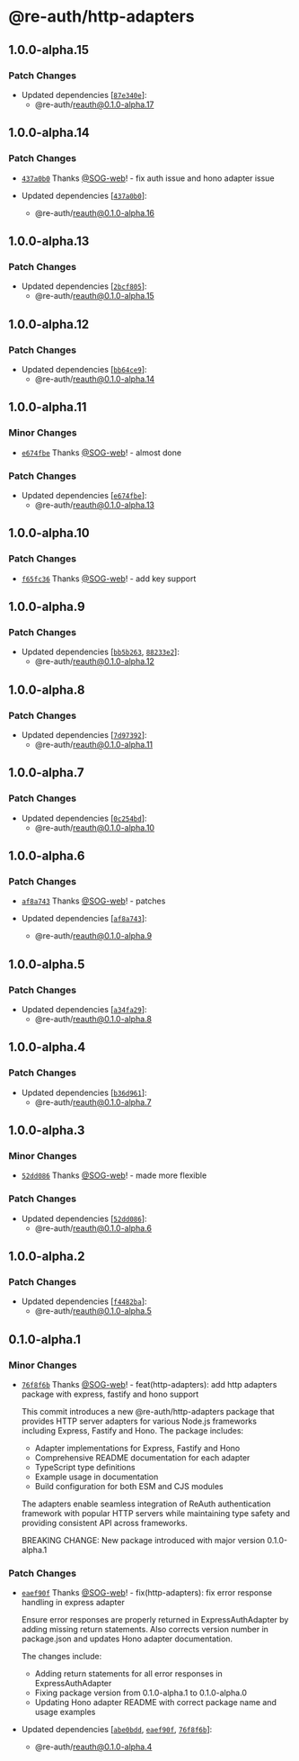 # @re-auth/http-adapters

## 1.0.0-alpha.15

### Patch Changes

- Updated dependencies [[`87e340e`](https://github.com/SOG-web/reauth/commit/87e340e10977b92208a2961c2ef5416c757387ef)]:
  - @re-auth/reauth@0.1.0-alpha.17

## 1.0.0-alpha.14

### Patch Changes

- [`437a0b0`](https://github.com/SOG-web/reauth/commit/437a0b0df9980422612967caafa564a452bef4a1) Thanks [@SOG-web](https://github.com/SOG-web)! - fix auth issue and hono adapter issue

- Updated dependencies [[`437a0b0`](https://github.com/SOG-web/reauth/commit/437a0b0df9980422612967caafa564a452bef4a1)]:
  - @re-auth/reauth@0.1.0-alpha.16

## 1.0.0-alpha.13

### Patch Changes

- Updated dependencies [[`2bcf805`](https://github.com/SOG-web/reauth/commit/2bcf805e84264d87383efa57695bb78e11e7d953)]:
  - @re-auth/reauth@0.1.0-alpha.15

## 1.0.0-alpha.12

### Patch Changes

- Updated dependencies [[`bb64ce9`](https://github.com/SOG-web/reauth/commit/bb64ce9a7eeab987d9bfecbf70d4623ae5965cf9)]:
  - @re-auth/reauth@0.1.0-alpha.14

## 1.0.0-alpha.11

### Minor Changes

- [`e674fbe`](https://github.com/SOG-web/reauth/commit/e674fbe07643acee880ed56a7b03bac3e2996759) Thanks [@SOG-web](https://github.com/SOG-web)! - almost done

### Patch Changes

- Updated dependencies [[`e674fbe`](https://github.com/SOG-web/reauth/commit/e674fbe07643acee880ed56a7b03bac3e2996759)]:
  - @re-auth/reauth@0.1.0-alpha.13

## 1.0.0-alpha.10

### Patch Changes

- [`f65fc36`](https://github.com/SOG-web/reauth/commit/f65fc36f9078992241146563a96561c195a9e9a9) Thanks [@SOG-web](https://github.com/SOG-web)! - add key support

## 1.0.0-alpha.9

### Patch Changes

- Updated dependencies [[`bb5b263`](https://github.com/SOG-web/reauth/commit/bb5b2630ce6330eb2f8b03ecf419cb014f6afcac), [`88233e2`](https://github.com/SOG-web/reauth/commit/88233e210a733eb7e6c278bd223a00ab84c20c91)]:
  - @re-auth/reauth@0.1.0-alpha.12

## 1.0.0-alpha.8

### Patch Changes

- Updated dependencies [[`7d97392`](https://github.com/SOG-web/reauth/commit/7d973928325610bd1ad38cd50e489fa6b0541970)]:
  - @re-auth/reauth@0.1.0-alpha.11

## 1.0.0-alpha.7

### Patch Changes

- Updated dependencies [[`0c254bd`](https://github.com/SOG-web/reauth/commit/0c254bdd3d1ea5c35fa170bf3818e508c7af3a79)]:
  - @re-auth/reauth@0.1.0-alpha.10

## 1.0.0-alpha.6

### Patch Changes

- [`af8a743`](https://github.com/SOG-web/reauth/commit/af8a7437ae7036e3ab24d9407cb468abe19f3d4e) Thanks [@SOG-web](https://github.com/SOG-web)! - patches

- Updated dependencies [[`af8a743`](https://github.com/SOG-web/reauth/commit/af8a7437ae7036e3ab24d9407cb468abe19f3d4e)]:
  - @re-auth/reauth@0.1.0-alpha.9

## 1.0.0-alpha.5

### Patch Changes

- Updated dependencies [[`a34fa29`](https://github.com/SOG-web/reauth/commit/a34fa29a126b5770fe1e5d8338dce836e60a842a)]:
  - @re-auth/reauth@0.1.0-alpha.8

## 1.0.0-alpha.4

### Patch Changes

- Updated dependencies [[`b36d961`](https://github.com/SOG-web/reauth/commit/b36d961f8c9f960f8ef5a8d3647af70525df5def)]:
  - @re-auth/reauth@0.1.0-alpha.7

## 1.0.0-alpha.3

### Minor Changes

- [`52dd086`](https://github.com/SOG-web/reauth/commit/52dd08677f26d31bc16a3db6fffe4f054007968d) Thanks [@SOG-web](https://github.com/SOG-web)! - made more flexible

### Patch Changes

- Updated dependencies [[`52dd086`](https://github.com/SOG-web/reauth/commit/52dd08677f26d31bc16a3db6fffe4f054007968d)]:
  - @re-auth/reauth@0.1.0-alpha.6

## 1.0.0-alpha.2

### Patch Changes

- Updated dependencies [[`f4482ba`](https://github.com/SOG-web/reauth/commit/f4482ba30164c2bb2a7cf7313e91663ad1633453)]:
  - @re-auth/reauth@0.1.0-alpha.5

## 0.1.0-alpha.1

### Minor Changes

- [`76f8f6b`](https://github.com/SOG-web/reauth/commit/76f8f6b7d32dfc427b56a612cc27cdc8b1f24b80) Thanks [@SOG-web](https://github.com/SOG-web)! - feat(http-adapters): add http adapters package with express, fastify and hono support

  This commit introduces a new @re-auth/http-adapters package that provides HTTP server adapters for various Node.js frameworks including Express, Fastify and Hono. The package includes:

  - Adapter implementations for Express, Fastify and Hono
  - Comprehensive README documentation for each adapter
  - TypeScript type definitions
  - Example usage in documentation
  - Build configuration for both ESM and CJS modules

  The adapters enable seamless integration of ReAuth authentication framework with popular HTTP servers while maintaining type safety and providing consistent API across frameworks.

  BREAKING CHANGE: New package introduced with major version 0.1.0-alpha.1

### Patch Changes

- [`eaef90f`](https://github.com/SOG-web/reauth/commit/eaef90f7c1513f0912b673c63a42bbda522f5c49) Thanks [@SOG-web](https://github.com/SOG-web)! - fix(http-adapters): fix error response handling in express adapter

  Ensure error responses are properly returned in ExpressAuthAdapter by adding missing return statements. Also corrects version number in package.json and updates Hono adapter documentation.

  The changes include:

  - Adding return statements for all error responses in ExpressAuthAdapter
  - Fixing package version from 0.1.0-alpha.1 to 0.1.0-alpha.0
  - Updating Hono adapter README with correct package name and usage examples

- Updated dependencies [[`abe0bdd`](https://github.com/SOG-web/reauth/commit/abe0bdd0a7aa382160d39f6d9c3618f5fbeccfd8), [`eaef90f`](https://github.com/SOG-web/reauth/commit/eaef90f7c1513f0912b673c63a42bbda522f5c49), [`76f8f6b`](https://github.com/SOG-web/reauth/commit/76f8f6b7d32dfc427b56a612cc27cdc8b1f24b80)]:
  - @re-auth/reauth@0.1.0-alpha.4
